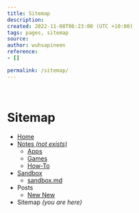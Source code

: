 ```yaml
---
title: Sitemap
description: 
created: 2022-11-08T06:23:00 (UTC +10:00)
tags: pages, sitemap
source: 
author: wuhsapineen
reference:
- []

permalink: /sitemap/
---
```

<br />

# Sitemap


-   [Home][nav-home]
-   [Notes *(not exists)*][nav-notes-index]
    -   [Apps][nav-notes-apps]
    -   [Games][nav-notes-games]
    -   [How-To][nav-notes-howto]
-   [Sandbox][nav-sandbox-index]
    -   [sandbox.md][nav-sandbox-sandbox.md]
-   Posts
    -   [New New][nav-posts-newnew]
-   Sitemap *(you are here)*


<!-- reference-links -->
[nav-home]: /index.md
[nav-notes-index]: # "not exists"
[nav-notes-apps]: /notes/apps.md
[nav-notes-games]: /notes/games.md
[nav-notes-howto]: /notes/how-to.md
[nav-sandbox-index]: /sandbox/index.html
[nav-sandbox-sandbox.md]: /sandbox/sandbox.md
[nav-posts-newnew]: /_posts/2022-10-28-new-new.markdown
[2]: item2.md "title"
<!-- endreference-links -->